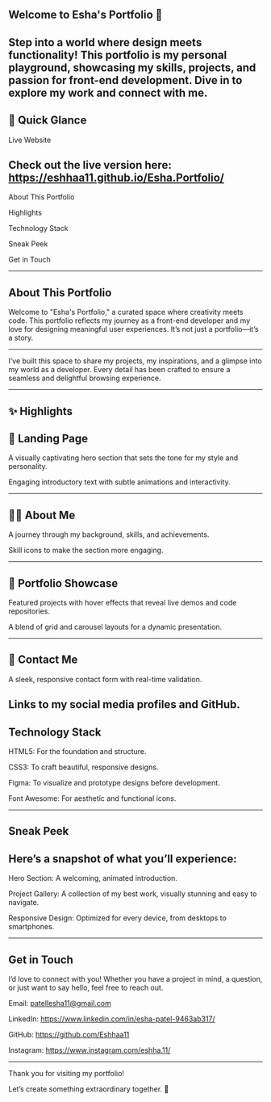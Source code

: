 Welcome to Esha's Portfolio 🌸
---
Step into a world where design meets functionality! This portfolio is my personal playground, showcasing my skills, projects, and passion for front-end development. Dive in to explore my work and connect with me.
---

🌟 Quick Glance
---
Live Website

Check out the live version here: https://eshhaa11.github.io/Esha.Portfolio/
---

About This Portfolio

Highlights

Technology Stack

Sneak Peek

Get in Touch

---

About This Portfolio
---

Welcome to "Esha's Portfolio," a curated space where creativity meets code. This portfolio reflects my journey as a front-end developer and my love for designing meaningful user experiences. It’s not just a portfolio—it’s a story.

---

I’ve built this space to share my projects, my inspirations, and a glimpse into my world as a developer. Every detail has been crafted to ensure a seamless and delightful browsing experience.

---

✨ Highlights
---

🏡 Landing Page
---

A visually captivating hero section that sets the tone for my style and personality.

Engaging introductory text with subtle animations and interactivity.

---

👩‍💻 About Me
---

A journey through my background, skills, and achievements.

Skill icons to make the section more engaging.

---

🎨 Portfolio Showcase
---
Featured projects with hover effects that reveal live demos and code repositories.

A blend of grid and carousel layouts for a dynamic presentation.

---

💬 Contact Me
---


A sleek, responsive contact form with real-time validation.

Links to my social media profiles and GitHub.
---

Technology Stack
---

HTML5: For the foundation and structure.

CSS3: To craft beautiful, responsive designs.

Figma: To visualize and prototype designs before development.

Font Awesome: For aesthetic and functional icons.

---

Sneak Peek
---

Here’s a snapshot of what you’ll experience:
--

Hero Section: A welcoming, animated introduction.

Project Gallery: A collection of my best work, visually stunning and easy to navigate.

Responsive Design: Optimized for every device, from desktops to smartphones.

---

Get in Touch
---

I’d love to connect with you! Whether you have a project in mind, a question, or just want to say hello, feel free to reach out.

Email: patellesha11@gmail.com

LinkedIn: https://www.linkedin.com/in/esha-patel-9463ab317/

GitHub: https://github.com/Eshhaa11

Instagram: https://www.instagram.com/eshha.11/

---

Thank you for visiting my portfolio!

Let’s create something extraordinary together. 🚀



